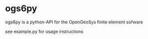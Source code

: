 # ogs6py

ogs6py is a python-API for the OpenGeoSys finite element sofware

see example.py for usage instructions
